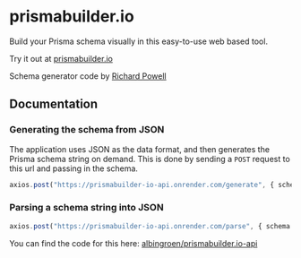 # prismabuilder.io

Build your Prisma schema visually in this easy-to-use web based tool.

Try it out at [prismabuilder.io](https://prismabuilder.io)

Schema generator code by [Richard Powell](https://github.com/byrichardpowell/prisma-schema-to-json-to-prisma-schema)

## Documentation

### Generating the schema from JSON

The application uses JSON as the data format, and then generates the Prisma schema string on demand. This is done by sending a `POST` request to this url and passing in the schema.

```javascript
axios.post("https://prismabuilder-io-api.onrender.com/generate", { schema });
```

### Parsing a schema string into JSON

```javascript
axios.post("https://prismabuilder-io-api.onrender.com/parse", { schema });
```

You can find the code for this here: [albingroen/prismabuilder.io-api](https://github.com/albingroen/prismabuilder.io-api)
